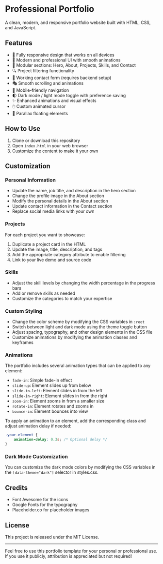 # Professional Portfolio

A clean, modern, and responsive portfolio website built with HTML, CSS, and JavaScript.

## Features

- 📱 Fully responsive design that works on all devices
- 🎨 Modern and professional UI with smooth animations
- 🧩 Modular sections: Hero, About, Projects, Skills, and Contact
- 🔍 Project filtering functionality
- 📝 Working contact form (requires backend setup)
- 🎭 Smooth scrolling and animations
- 🍔 Mobile-friendly navigation
- 🌓 Dark mode / light mode toggle with preference saving
- ✨ Enhanced animations and visual effects
- 🖱️ Custom animated cursor
- 🌊 Parallax floating elements

## How to Use

1. Clone or download this repository
2. Open `index.html` in your web browser
3. Customize the content to make it your own

## Customization

### Personal Information

- Update the name, job title, and description in the hero section
- Change the profile image in the About section
- Modify the personal details in the About section
- Update contact information in the Contact section
- Replace social media links with your own

### Projects

For each project you want to showcase:

1. Duplicate a project card in the HTML
2. Update the image, title, description, and tags
3. Add the appropriate category attribute to enable filtering
4. Link to your live demo and source code

### Skills

- Adjust the skill levels by changing the width percentage in the progress bars
- Add or remove skills as needed
- Customize the categories to match your expertise

### Custom Styling

- Change the color scheme by modifying the CSS variables in `:root`
- Switch between light and dark mode using the theme toggle button
- Adjust spacing, typography, and other design elements in the CSS file
- Customize animations by modifying the animation classes and keyframes

### Animations

The portfolio includes several animation types that can be applied to any element:

- `fade-in`: Simple fade-in effect
- `slide-up`: Element slides up from below
- `slide-in-left`: Element slides in from the left
- `slide-in-right`: Element slides in from the right
- `zoom-in`: Element zooms in from a smaller size
- `rotate-in`: Element rotates and zooms in
- `bounce-in`: Element bounces into view

To apply an animation to an element, add the corresponding class and adjust animation delay if needed:

```css
.your-element {
    animation-delay: 0.3s; /* Optional delay */
}
```

### Dark Mode Customization

You can customize the dark mode colors by modifying the CSS variables in the `[data-theme="dark"]` selector in styles.css.

## Credits

- Font Awesome for the icons
- Google Fonts for the typography
- Placeholder.co for placeholder images

## License

This project is released under the MIT License.

---

Feel free to use this portfolio template for your personal or professional use. If you use it publicly, attribution is appreciated but not required! 